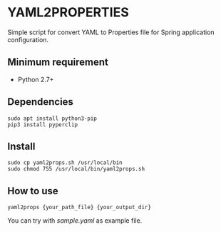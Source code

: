 # YAML2PROPERTIES

Simple script for convert YAML to Properties file for Spring application configuration.

## Minimum requirement

- Python 2.7+

## Dependencies
    sudo apt install python3-pip
    pip3 install pyperclip

## Install
    sudo cp yaml2props.sh /usr/local/bin
    sudo chmod 755 /usr/local/bin/yaml2props.sh

## How to use
    yaml2props {your_path_file} {your_output_dir}

You can try with _sample.yaml_ as example file.